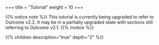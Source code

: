 +++
title = "Tutorial"
weight = 10
+++

{{% notice note %}}
This tutorial is currently being upgraded to refer to Outcome v2.2. It may
be in a partially upgraded state with sections still referring to Outcome v2.1.
{{% /notice %}}

{{% children description="true" depth="2" %}}
